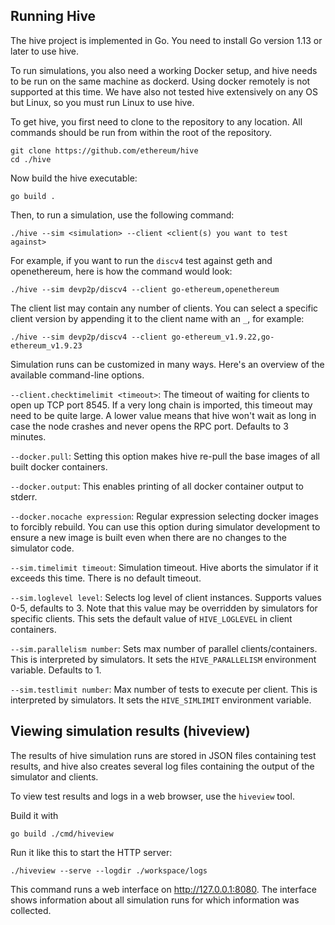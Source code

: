 ## Running Hive

The hive project is implemented in Go. You need to install Go version 1.13 or later to use
hive.

To run simulations, you also need a working Docker setup, and hive needs to be run on the
same machine as dockerd. Using docker remotely is not supported at this time. We have also
not tested hive extensively on any OS but Linux, so you must run Linux to use hive.

To get hive, you first need to clone to the repository to any location. All commands
should be run from within the root of the repository.

    git clone https://github.com/ethereum/hive
    cd ./hive

Now build the hive executable:

    go build .

Then, to run a simulation, use the following command:

    ./hive --sim <simulation> --client <client(s) you want to test against>

For example, if you want to run the `discv4` test against geth and openethereum, here is
how the command would look:

    ./hive --sim devp2p/discv4 --client go-ethereum,openethereum

The client list may contain any number of clients. You can select a specific client
version by appending it to the client name with an `_`, for example:

    ./hive --sim devp2p/discv4 --client go-ethereum_v1.9.22,go-ethereum_v1.9.23

Simulation runs can be customized in many ways. Here's an overview of the available
command-line options.

`--client.checktimelimit <timeout>`: The timeout of waiting for clients to open up TCP
port 8545. If a very long chain is imported, this timeout may need to be quite large. A
lower value means that hive won't wait as long in case the node crashes and never opens
the RPC port. Defaults to 3 minutes.
  
`--docker.pull`: Setting this option makes hive re-pull the base images of all built
docker containers.

`--docker.output`: This enables printing of all docker container output to stderr.

`--docker.nocache expression`: Regular expression selecting docker images to forcibly
rebuild. You can use this option during simulator development to ensure a new image is
built even when there are no changes to the simulator code.

`--sim.timelimit timeout`: Simulation timeout. Hive aborts the simulator if it exceeds
this time. There is no default timeout.

`--sim.loglevel level`: Selects log level of client instances. Supports values 0-5,
defaults to 3. Note that this value may be overridden by simulators for specific clients.
This sets the default value of `HIVE_LOGLEVEL` in client containers.

`--sim.parallelism number`: Sets max number of parallel clients/containers. This is
interpreted by simulators. It sets the `HIVE_PARALLELISM` environment variable. Defaults
to 1.

`--sim.testlimit number`: Max number of tests to execute per client. This is interpreted
by simulators. It sets the `HIVE_SIMLIMIT` environment variable.

## Viewing simulation results (hiveview)

The results of hive simulation runs are stored in JSON files containing test results, and
hive also creates several log files containing the output of the simulator and clients.

To view test results and logs in a web browser, use the `hiveview` tool.

Build it with

    go build ./cmd/hiveview

Run it like this to start the HTTP server:

    ./hiveview --serve --logdir ./workspace/logs

This command runs a web interface on <http://127.0.0.1:8080>. The interface shows
information about all simulation runs for which information was collected.
